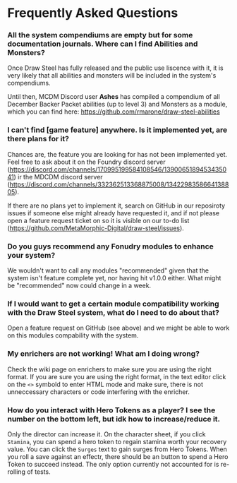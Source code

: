 # Frequently Asked Questions

### All the system compendiums are empty but for some documentation journals. Where can I find Abilities and Monsters?

Once Draw Steel has fully released and the public use liscence with it, it is very likely that all abilities and monsters will be included in the system's compendiums.

Until then, MCDM Discord user **Ashes** has compiled a compendium of all December Backer Packet abilities (up to level 3) and Monsters as a module, which you can find here: https://github.com/rmarone/draw-steel-abilities

### I can't find [game feature] anywhere. Is it implemented yet, are there plans for it?

Chances are, the feature you are looking for has not been implemented yet. Feel free to ask about it on the Foundry discord server (https://discord.com/channels/170995199584108546/1390065189453435041) ir the MDCDM discord server (https://discord.com/channels/332362513368875008/1342298358664138805).

If there are no plans yet to implement it, search on GitHub in our reposiroty issues if someone else might already have requested it, and if not please open a feature request ticket on so it is visible on our to-do list (https://github.com/MetaMorphic-Digital/draw-steel/issues).

### Do you guys recommend any Fonudry modules to enhance your system?

We wouldn't want to call any modules "recommended" given that the system isn't feature complete yet, nor having hit v1.0.0 either. What might be "recommended" now could change in a week.

### If I would want to get a certain module compatibility working with the Draw Steel system, what do I need to do about that?

Open a feature request on GitHub (see above) and we might be able to work on this modules compability with the system.

###  My enrichers are not working! What am I doing wrong?

Check the wiki page on enrichers to make sure you are using the right format. If you are sure you are using the right format, in the text editor click on the `<>` symbold to enter HTML mode and make sure, there is not unneccessary characters or code interfering with the enricher.

### How do you interact with Hero Tokens as a player? I see the number on the bottom left, but idk how to increase/reduce it.

Only the director can increase it. On the character sheet, if you click `Stamina`, you can spend a hero token to regain stamina worth your recovery value. You can click the `Surges` text to gain surges from Hero Tokens. When you roll a save against an effectr, there should be an button to spend a Hero Token to succeed instead. The only option currently not accounted for is re-rolling of tests.
